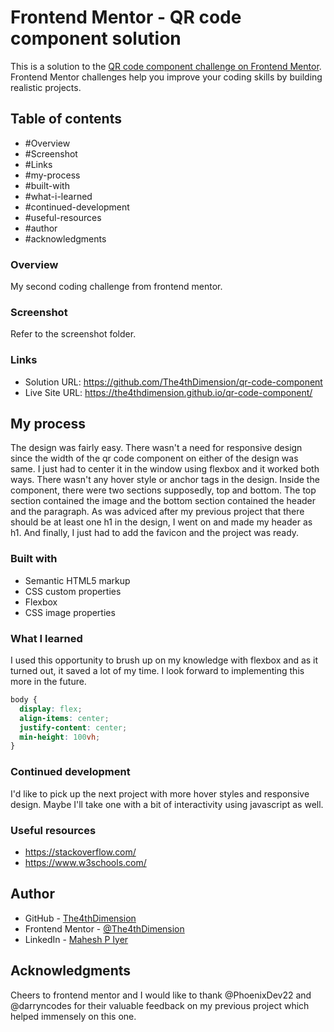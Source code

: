 # Frontend Mentor - QR code component solution

This is a solution to the [QR code component challenge on Frontend Mentor](https://www.frontendmentor.io/challenges/qr-code-component-iux_sIO_H). Frontend Mentor challenges help you improve your coding skills by building realistic projects.

## Table of contents

- #Overview
- #Screenshot
- #Links
- #my-process
- #built-with
- #what-i-learned
- #continued-development
- #useful-resources
- #author
- #acknowledgments

### Overview

My second coding challenge from frontend mentor.

### Screenshot

Refer to the screenshot folder.

### Links

- Solution URL: https://github.com/The4thDimension/qr-code-component
- Live Site URL: https://the4thdimension.github.io/qr-code-component/

## My process

The design was fairly easy. There wasn't a need for responsive design since the width of the qr code component on either of the design was same. I just had to center it in the window using flexbox and it worked both ways. There wasn't any hover style or anchor tags in the design. Inside the component, there were two sections supposedly, top and bottom. The top section contained the image and the bottom section contained the header and the paragraph. As was adviced after my previous project that there should be at least one h1 in the design, I went on and made my header as h1. And finally, I just had to add the favicon and the project was ready.

### Built with

- Semantic HTML5 markup
- CSS custom properties
- Flexbox
- CSS image properties

### What I learned

I used this opportunity to brush up on my knowledge with flexbox and as it turned out, it saved a lot of my time. I look forward to implementing this more in the future.

```css
body {
  display: flex;
  align-items: center;
  justify-content: center;
  min-height: 100vh;
}
```

### Continued development

I'd like to pick up the next project with more hover styles and responsive design. Maybe I'll take one with a bit of interactivity using javascript as well.

### Useful resources

- https://stackoverflow.com/
- https://www.w3schools.com/

## Author

- GitHub - [The4thDimension](https://github.com/The4thDimension)
- Frontend Mentor - [@The4thDimension](https://www.frontendmentor.io/profile/The4thDimension)
- LinkedIn - [Mahesh P Iyer](https://www.linkedin.com/in/pmaheshiyer/)

## Acknowledgments

Cheers to frontend mentor and I would like to thank @PhoenixDev22 and @darryncodes for their valuable feedback on my previous project which helped immensely on this one.
